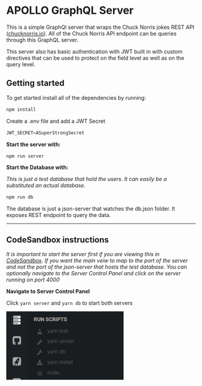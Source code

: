 # APOLLO GraphQL Server

This is a simple GraphQl server that wraps the Chuck Norris jokes REST API ([chucknorris.io](https://api.chucknorris.io/)). All of the Chuck Norris API endpoint can be queries through this GraphQL server.

This server also has basic authentication with JWT built in with custom directives that can be used to protect on the field level as well as on the query level.

## Getting started

To get started install all of the dependencies by running:

```javascript
npm install
```

Create a .env file and add a JWT Secret

```javascript
JWT_SECRET=ASuperStrongSecret
```

**Start the server with:**


```javascript
npm run server
```

**Start the Database with:**

_This is just a test database that hold the users. It can easily be a substituted an actual database._

```javascript
npm run db
```

The database is just a json-server that watches the db.json folder. It exposes REST endpoint to query the data.

____

## CodeSandbox instructions

_It is important to start the server first if you are viewing this in [CodeSandbox](https://codesandbox.io). If you want the main veiw to map to the port of the server and not the port of the json-server that hosts the test database. You can optionally navigate to the Server Control Panel and click on the server running on port 4000_

**Navigate to Server Control Panel**

Click `yarn server` and `yarn db` to start both servers

![codeSandbox_navigation](images/codeSandbox_server.PNG)
